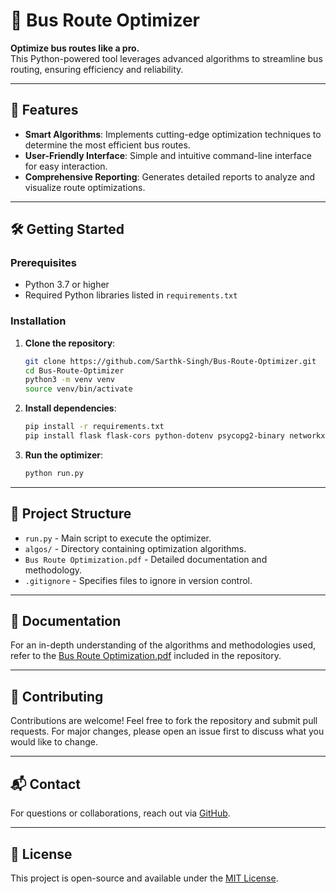 
# 🚌 Bus Route Optimizer

**Optimize bus routes like a pro.**  
This Python-powered tool leverages advanced algorithms to streamline bus routing, ensuring efficiency and reliability.

---

## 🚀 Features

- **Smart Algorithms**: Implements cutting-edge optimization techniques to determine the most efficient bus routes.
- **User-Friendly Interface**: Simple and intuitive command-line interface for easy interaction.
- **Comprehensive Reporting**: Generates detailed reports to analyze and visualize route optimizations.

---

## 🛠️ Getting Started

### Prerequisites

- Python 3.7 or higher
- Required Python libraries listed in `requirements.txt`

### Installation

1. **Clone the repository**:

   ```bash
   git clone https://github.com/Sarthk-Singh/Bus-Route-Optimizer.git
   cd Bus-Route-Optimizer
   python3 -m venv venv
   source venv/bin/activate
   ```

2. **Install dependencies**:

   ```bash
   pip install -r requirements.txt
   pip install flask flask-cors python-dotenv psycopg2-binary networkx
   ```

3. **Run the optimizer**:

   ```bash
   python run.py
   ```

---

## 📁 Project Structure

- `run.py` - Main script to execute the optimizer.
- `algos/` - Directory containing optimization algorithms.
- `Bus Route Optimization.pdf` - Detailed documentation and methodology.
- `.gitignore` - Specifies files to ignore in version control.

---

## 📄 Documentation

For an in-depth understanding of the algorithms and methodologies used, refer to the [Bus Route Optimization.pdf](./Bus%20Route%20Optimization.pdf) included in the repository.

---

## 🤝 Contributing

Contributions are welcome! Feel free to fork the repository and submit pull requests. For major changes, please open an issue first to discuss what you would like to change.

---

## 📬 Contact

For questions or collaborations, reach out via [GitHub](https://github.com/Sarthk-Singh).

---

## 📄 License

This project is open-source and available under the [MIT License](LICENSE).
